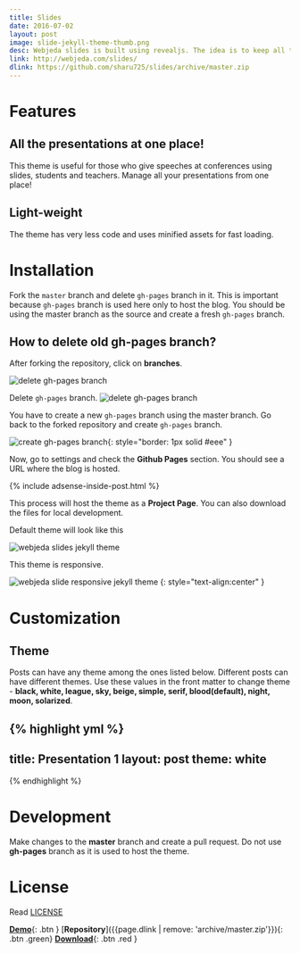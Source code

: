 ```yaml
---
title: Slides
date: 2016-07-02
layout: post
image: slide-jekyll-theme-thumb.png
desc: Webjeda slides is built using revealjs. The idea is to keep all the slideshows in one place as posts. All your presentations can be accessed from one place!
link: http://webjeda.com/slides/
dlink: https://github.com/sharu725/slides/archive/master.zip
---
```



# Features

## All the presentations at one place!
This theme is useful for those who give speeches at conferences using slides, students and teachers. Manage all your presentations from one place!

## Light-weight
The theme has very less code and uses minified assets for fast loading.

# Installation
Fork the ``master`` branch and delete ``gh-pages`` branch in it. This is important because ``gh-pages`` branch is used here only to host the blog. You should be using the master branch as the source and create a fresh ``gh-pages`` branch.

## How to delete old **gh-pages** branch?
After forking the repository, click on **branches**.


![delete gh-pages branch]({{site.baseurl}}/images/delete-github-branch.png)

Delete ``gh-pages`` branch.
![delete gh-pages branch]({{site.baseurl}}/images/delete-github-branch-2.png)

You have to create a new ``gh-pages`` branch using the master branch. Go back to the forked repository and create ``gh-pages`` branch.

![create gh-pages branch]({{site.baseurl}}/images/create-gh-pages-branch.JPG){: style="border: 1px solid #eee" }

Now, go to settings and check the **Github Pages** section. You should see a URL where the blog is hosted.

{% include adsense-inside-post.html %}

This process will host the theme as a **Project Page**. You can also download the files for local development. 

Default theme will look like this

![webjeda slides jekyll theme]({{site.baseurl}}/images/slide-jekyll-theme.png)

This theme is responsive.

![webjeda slide responsive jekyll theme]({{site.baseurl}}/images/slide-responsive-jekyll-theme.png)
{: style="text-align:center" }

# Customization

## Theme
Posts can have any theme among the ones listed below. Different posts can have different themes. Use these values in the front matter to change theme - **black, white, league, sky, beige, simple, serif, blood(default), night, moon, solarized**.

{% highlight yml %}
---
title: Presentation 1
layout: post
theme: white 
---
{% endhighlight %}

# Development
Make changes to the **master** branch and create a pull request. Do not use **gh-pages** branch as it is used to host the theme.

# License
Read [LICENSE](https://raw.githubusercontent.com/sharu725/slides/master/LICENSE.md)

[**Demo**]({{page.link}}){: .btn }
[**Repository**]({{page.dlink | remove: 'archive/master.zip'}}){: .btn .green}
[**Download**]({{page.dlink}}){: .btn .red }